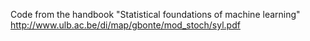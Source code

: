 Code from the handbook 
"Statistical foundations of machine learning"
http://www.ulb.ac.be/di/map/gbonte/mod_stoch/syl.pdf


